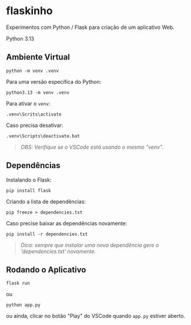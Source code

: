 # flaskinho
Experimentos com Python / Flask para criação de um aplicativo Web.

Python 3.13

## Ambiente Virtual
```
python -m venv .venv
```
Para uma versão específica do Python:
```
python3.13 -m venv .venv
```

Para ativar o `venv`:
```
.venv\Scrits\activate
```

Caso precisa desativar:
```
.venv\Scripts\deactivate.bat
```

> _OBS: Verifique se o VSCode está usando o mesmo "venv"._

## Dependências

Instalando o Flask:
```
pip install flask
```

Criando a lista de dependências:
```
pip freeze > dependencies.txt
```

Caso precise baixar as dependências novamente:
```
pip install -r dependencies.txt
```

> _Dica: sempre que instalar uma nova dependência gere o 'dependencies.txt' novamente._

## Rodando o Aplicativo

```
flask run
```
ou
```
python app.py
```

ou ainda, clicar no botão "Play" do VSCode quando `app.py` estiver aberto.